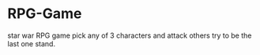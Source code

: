 # RPG-Game
star war RPG game 
pick any of 3 characters and attack others
try to be the last one stand.
